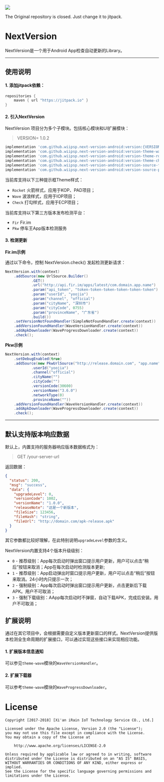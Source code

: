 [![](https://jitpack.io/v/wiipsp/next-version-android.svg)](https://jitpack.io/#wiipsp/next-version-android)

The Original repository is closed. Just change it to jitpack.

# NextVersion

NextVersion是一个用于Android App检查自动更新的Library。

----

## 使用说明

#### 1. 添加jitpack依赖：

```gradle
repositories {
    maven { url "https://jitpack.io" }
}
```

#### 2. 引入NextVersion

NextVersion 项目分为多个子模块。包括核心模块和UI扩展模块：

> VERSION= 1.0.2

```gradle
implementation 'com.github.wiipsp.next-version-android:version:{VERSION}'
implementation 'com.github.wiipsp.next-version-android:version-theme-wave:{VERSION}'
implementation 'com.github.wiipsp.next-version-android:version-theme-rocket:{VERSION}'
implementation 'com.github.wiipsp.next-version-android:version-theme-check:{VERSION}'
implementation 'com.github.wiipsp.next-version-android:version-source-fir:{VERSION}'
implementation 'com.github.wiipsp.next-version-android:version-source-pkw:{VERSION}'
```

当前库支持以下三种提示框Theme样式：

- `Rocket` 火箭样式，应用于KOP、PAD项目；
- `Wave` 波浪样式，应用于IOP项目；
- `Check` 打勾样式，应用于ECP项目；

当前库支持以下第三方版本发布检测平台：

- `Fir` Fir.im
- `Pkw` 停车王App版本检测服务

#### 3. 检测更新

**Fir.im示例**

通过以下命令，控制 NextVersion.check() 发起检测更新请求：

```java
NextVersion.with(context)
    .addSource(new UrlSource.Builder()
            .GET()
            .url("http://api.fir.im/apps/latest/com.domain.app.name")
            .param("api_token", "token-token-token-token-token-token")
            .param("userId", "yoojia")
            .param("channel", "official")
            .param("cityName", "深圳市")
            .param("cityCode", 0755)
            .param("provinceName", "广东省")
            .build())
    .setVersionNotFoundHandler(SimpleNotFoundHandler.create(context))
    .addVersionFoundHandler(WaveVersionHandler.create(context))
    .addApkDownloader(WaveProgressDownloader.create(context))
    .check();
```

**Pkw示例**

```java
NextVersion.with(context)
    .setDebugEnabled(true)
    .addSource(new PkwUrlSource("http://release.domain.com", "app.name")
            .userId("yoojia")
            .channel("official")
            .cityName("")
            .cityCode("")
            .versionCode(30600)
            .versionName("3.6.0")
            .networkType(0)
            .provinceName(""))
    .addVersionFoundHandler(WaveVersionHandler.create(context))
    .addApkDownloader(WaveProgressDownloader.create(context))
    .check();
```

----

## 默认支持版本响应数据

默认上，内置支持的服务器响应版本数据格式为：

> GET /your-server-url

返回数据：

```json
{
  "status": 200,
  "msg": "success",
  "data": {
    "upgradeLevel": 0,
    "versionCode": 1002,
    "versionName": "1.0.0",
    "releaseNote": "这是一个新版本",
    "fileSize": 123456,
    "fileHash": "string",
    "fileUrl": "http://domain.com/apk-release.apk"
  }
}
```

其它参数都比较好理解，在此特别说明`upgradeLevel`参数的含义。

NextVersion内置支持4个版本升级级别：

- `0` - 推荐级别：App每次启动时弹出窗口提示用户更新，用户可以点击“稍后”按钮来取消；App在每次启动时检测版本更新;
- `1` - 推荐级别：App启动弹出时窗口提示用户更新，用户可以点击“稍后”按钮来取消。24小时内只提示一次；
- `2` - 强制级别：App每次启动时弹出窗口提示用户更新，点击更新后下载APK。用户不可取消；
- `3` - 强制下载级别：AApp每次启动时不弹窗，自动下载APK，完成后安装。用户不可取消；

## 扩展说明

通过在其它项目中，会根据需要自定义版本更新窗口的样式。NextVersion提供版本检测全生命周期的扩展接口，可以通过实现这些接口来实现相应功能。

#### 1. 扩展版本信息通知

可以参见`theme-wave`模块的`WaveVersionHandler`。

#### 2. 扩展下载器

可以参考`theme-wave`模块的`WaveProgressDownloader`。

# License

    Copyright [2017-2018] [Xi'an iRain IoT Technology Service CO., Ltd.]

    Licensed under the Apache License, Version 2.0 (the "License");
    you may not use this file except in compliance with the License.
    You may obtain a copy of the License at

        http://www.apache.org/licenses/LICENSE-2.0

    Unless required by applicable law or agreed to in writing, software
    distributed under the License is distributed on an "AS IS" BASIS,
    WITHOUT WARRANTIES OR CONDITIONS OF ANY KIND, either express or implied.
    See the License for the specific language governing permissions and
    limitations under the License.
